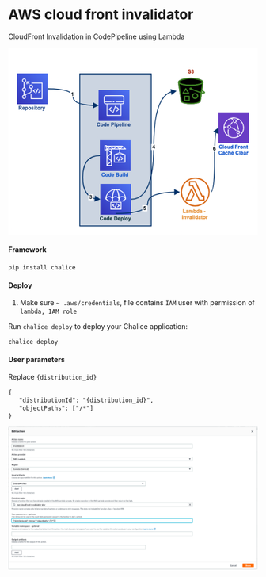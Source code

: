 # AWS cloud front invalidator

CloudFront Invalidation in CodePipeline using Lambda 

![Pipeline](img/code_pipline_1.png)

#### Framework

    pip install chalice

#### Deploy

1. Make sure `~ .aws/credentials`, file contains `IAM` user with permission of `lambda, IAM role`

Run `chalice deploy` to deploy your Chalice application:

    chalice deploy

#### User parameters 

Replace `{distribution_id}` 

    {
       "distributionId": "{distribution_id}", 
       "objectPaths": ["/*"]
    }

![Pipeline](img/pipeline.png)
